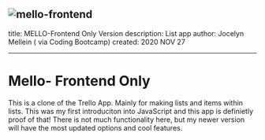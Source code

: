 ![mello-frontend](https://user-images.githubusercontent.com/69730427/100695788-da696680-3346-11eb-8f21-b14f6e2a96cd.png)
---
title: MELLO-Frontend Only Version
description: List app
author: Jocelyn Mellein ( via Coding Bootcamp)
created:  2020 NOV 27


---

Mello- Frontend Only
=========

This is a clone of the Trello App. Mainly for making lists and items within lists. 
This was my first introduciton into JavaScript and this app is definietly proof of that!
There is not much functionality here, but my newer version will have the most updated options 
and cool features. 
